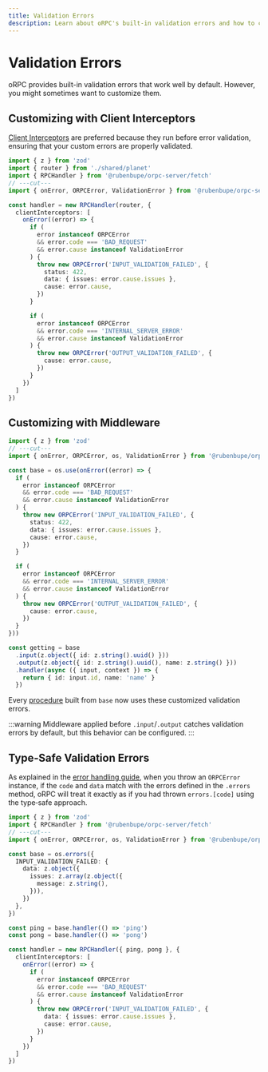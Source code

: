 ```yaml
---
title: Validation Errors
description: Learn about oRPC's built-in validation errors and how to customize them.
---
```


# Validation Errors

oRPC provides built-in validation errors that work well by default. However, you might sometimes want to customize them.

## Customizing with Client Interceptors

[Client Interceptors](/docs/lifecycle) are preferred because they run before error validation, ensuring that your custom errors are properly validated.

```ts twoslash
import { z } from 'zod'
import { router } from './shared/planet'
import { RPCHandler } from '@rubenbupe/orpc-server/fetch'
// ---cut---
import { onError, ORPCError, ValidationError } from '@rubenbupe/orpc-server'

const handler = new RPCHandler(router, {
  clientInterceptors: [
    onError((error) => {
      if (
        error instanceof ORPCError
        && error.code === 'BAD_REQUEST'
        && error.cause instanceof ValidationError
      ) {
        throw new ORPCError('INPUT_VALIDATION_FAILED', {
          status: 422,
          data: { issues: error.cause.issues },
          cause: error.cause,
        })
      }

      if (
        error instanceof ORPCError
        && error.code === 'INTERNAL_SERVER_ERROR'
        && error.cause instanceof ValidationError
      ) {
        throw new ORPCError('OUTPUT_VALIDATION_FAILED', {
          cause: error.cause,
        })
      }
    })
  ]
})
```

## Customizing with Middleware

```ts twoslash
import { z } from 'zod'
// ---cut---
import { onError, ORPCError, os, ValidationError } from '@rubenbupe/orpc-server'

const base = os.use(onError((error) => {
  if (
    error instanceof ORPCError
    && error.code === 'BAD_REQUEST'
    && error.cause instanceof ValidationError
  ) {
    throw new ORPCError('INPUT_VALIDATION_FAILED', {
      status: 422,
      data: { issues: error.cause.issues },
      cause: error.cause,
    })
  }

  if (
    error instanceof ORPCError
    && error.code === 'INTERNAL_SERVER_ERROR'
    && error.cause instanceof ValidationError
  ) {
    throw new ORPCError('OUTPUT_VALIDATION_FAILED', {
      cause: error.cause,
    })
  }
}))

const getting = base
  .input(z.object({ id: z.string().uuid() }))
  .output(z.object({ id: z.string().uuid(), name: z.string() }))
  .handler(async ({ input, context }) => {
    return { id: input.id, name: 'name' }
  })
```

Every [procedure](/docs/procedure) built from `base` now uses these customized validation errors.

:::warning
Middleware applied before `.input`/`.output` catches validation errors by default, but this behavior can be configured.
:::

## Type‑Safe Validation Errors

As explained in the [error handling guide](/docs/error-handling#combining-both-approaches), when you throw an `ORPCError` instance, if the `code` and `data` match with the errors defined in the `.errors` method, oRPC will treat it exactly as if you had thrown `errors.[code]` using the type‑safe approach.

```ts twoslash
import { z } from 'zod'
import { RPCHandler } from '@rubenbupe/orpc-server/fetch'
// ---cut---
import { onError, ORPCError, os, ValidationError } from '@rubenbupe/orpc-server'

const base = os.errors({
  INPUT_VALIDATION_FAILED: {
    data: z.object({
      issues: z.array(z.object({
        message: z.string(),
      })),
    })
  },
})

const ping = base.handler(() => 'ping')
const pong = base.handler(() => 'pong')

const handler = new RPCHandler({ ping, pong }, {
  clientInterceptors: [
    onError((error) => {
      if (
        error instanceof ORPCError
        && error.code === 'BAD_REQUEST'
        && error.cause instanceof ValidationError
      ) {
        throw new ORPCError('INPUT_VALIDATION_FAILED', {
          data: { issues: error.cause.issues },
          cause: error.cause,
        })
      }
    })
  ]
})
```
